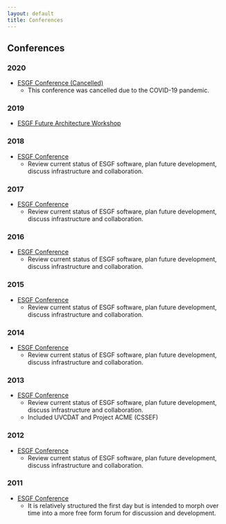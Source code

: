 ```yaml
---
layout: default
title: Conferences 
---
```


## Conferences

### 2020

* <a href="{{site.url}}/2020-F2F.html" target="_blank">ESGF Conference (Cancelled)</a>
  - This conference was cancelled due to the COVID-19 pandemic.

### 2019

* <a href="{{site.url}}/2019-Future-Arch-Workshop.html" target="_blank">ESGF Future Architecture Workshop</a>

### 2018

* <a href="{{site.url}}/2018-F2F.html" target="_blank">ESGF Conference</a>
  - Review current status of ESGF software, plan future development, discuss infrastructure and collaboration.
  
### 2017

* <a href="{{site.url}}/2017-F2F.html" target="_blank">ESGF Conference</a>
  - Review current status of ESGF software, plan future development, discuss infrastructure and collaboration.
  
### 2016

* <a href="{{site.url}}/2016-F2F.html" target="_blank">ESGF Conference</a>
  - Review current status of ESGF software, plan future development, discuss infrastructure and collaboration.
  
### 2015

* <a href="{{site.url}}/2015-F2F.html" target="_blank">ESGF Conference</a>
  - Review current status of ESGF software, plan future development, discuss infrastructure and collaboration.

### 2014

* <a href="{{site.url}}/2014-F2F.html" target="_blank">ESGF Conference</a>
  - Review current status of ESGF software, plan future development, discuss infrastructure and collaboration.
  
### 2013

* <a href="https://github.com/ESGF/esgf.github.io/wiki/ESGF-P2P-F2F-2013" target="_blank">ESGF Conference</a>
  - Review current status of ESGF software, plan future development, discuss infrastructure and collaboration.
  - Included UVCDAT and Project ACME (CSSEF)

### 2012

* <a href="https://github.com/ESGF/esgf.github.io/wiki/ESGF-P2P-F2F-2012" target="_blank">ESGF Conference</a>
  - Review current status of ESGF software, plan future development, discuss infrastructure and collaboration.

### 2011

* <a href="https://github.com/ESGF/esgf.github.io/wiki/ESGF-P2P-F2F-2011" target="_blank">ESGF Conference</a>
  - It is relatively structured the first day but is intended to morph over time into a more free form forum for discussion and development.

